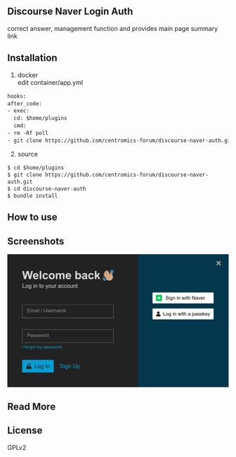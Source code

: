 ## Discourse Naver Login Auth
correct answer, management function and provides main page summary link

## Installation

1. docker   
   edit container/app.yml
``` dockerfile
hooks:
after_code:
- exec:
  cd: $home/plugins
  cmd:
- rm -Rf poll
- git clone https://github.com/centromics-forum/discourse-naver-auth.git
```

2. source

``` shell
$ cd $home/plugins
$ git clone https://github.com/centromics-forum/discourse-naver-auth.git
$ cd discourse-naver-auth
$ bundle install
```

## How to use



## Screenshots
![앱 화면](screenshot.jpg)

## Read More



## License

GPLv2
